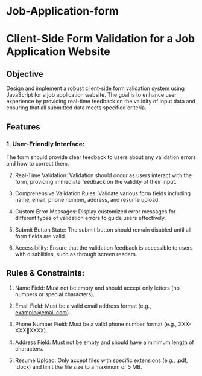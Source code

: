 # Job-Application-form

# Client-Side Form Validation for a Job Application Website

## Objective

Design and implement a robust client-side form validation system using 
JavaScript for a job application website. The goal is to enhance user experience by 
providing real-time feedback on the validity of input data and ensuring that all 
submitted data meets specified criteria.

## Features

### 1. User-Friendly Interface: 
The form should provide clear feedback to users 
about any validation errors and how to correct them.

2. Real-Time Validation: Validation should occur as users interact with the 
form, providing immediate feedback on the validity of their input.

3. Comprehensive Validation Rules: Validate various form fields including 
name, email, phone number, address, and resume upload.

4. Custom Error Messages: Display customized error messages for different 
types of validation errors to guide users effectively.

5. Submit Button State: The submit button should remain disabled until all form 
fields are valid.

6. Accessibility: Ensure that the validation feedback is accessible to users with 
disabilities, such as through screen readers.


## Rules & Constraints:

1. Name Field: Must not be empty and should accept only letters (no numbers 
or special characters).

2. Email Field: Must be a valid email address format (e.g., 
example@email.com).

3. Phone Number Field: Must be a valid phone number format (e.g., XXX-XXXXXXX).
   
4. Address Field: Must not be empty and should have a minimum length of 
characters.

5. Resume Upload: Only accept files with specific extensions (e.g., .pdf, .docx) 
and limit the file size to a maximum of 5 MB.
